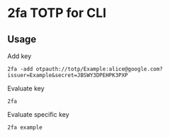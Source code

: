 # 2fa TOTP for CLI

## Usage

Add key

    2fa -add otpauth://totp/Example:alice@google.com?issuer=Example&secret=JBSWY3DPEHPK3PXP

Evaluate key

    2fa

Evaluate specific key

    2fa example
